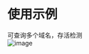 # **使用示例**  
可查询多个域名，存活检测  
![image](https://github.com/Lenoud/nslookupTool/assets/69682959/fe4bb85a-1777-4c2b-925d-a4d5376112d3)
